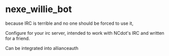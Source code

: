 # nexe_willie_bot
because IRC is terrible and no one should be forced to use it, 


Configure for your irc server, intended to work with NCdot's IRC and written for a friend. 


Can be integrated into allianceauth 
